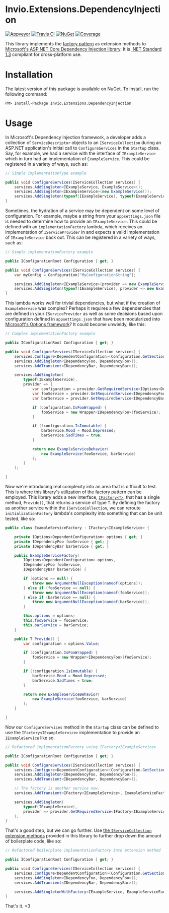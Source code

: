 # Invio.Extensions.DependencyInjection

[![Appveyor](https://ci.appveyor.com/api/projects/status/8rvui9qak3r6qwe9/branch/master?svg=true)](https://ci.appveyor.com/project/invio/invio-extensions-dependencyinjection/branch/master)
[![Travis CI](https://img.shields.io/travis/invio/Invio.Extensions.DependencyInjection.svg?maxAge=3600&label=travis)](https://travis-ci.org/invio/Invio.Extensions.DependencyInjection)
[![NuGet](https://img.shields.io/nuget/v/Invio.Extensions.DependencyInjection.svg)](https://www.nuget.org/packages/Invio.Extensions.DependencyInjection/)
[![Coverage](https://coveralls.io/repos/github/invio/Invio.Extensions.DependencyInjection/badge.svg?branch=master)](https://coveralls.io/github/invio/Invio.Extensions.DependencyInjection?branch=master)

This library implements the [factory pattern](https://en.wikipedia.org/wiki/Factory_\(object-oriented\_programming\)) as extension methods to [Microsoft's ASP.NET Core Dependency Injection library](https://docs.asp.net/en/latest/fundamentals/dependency-injection.html). It is [.NET Standard 1.3](https://docs.microsoft.com/en-us/dotnet/articles/standard/library) compliant for cross-platform use.

# Installation
The latest version of this package is available on NuGet. To install, run the following command:

```
PM> Install-Package Invio.Extensions.DependencyInjection
```

# Usage

In Microsoft's Dependency Injection framework, a developer adds a collection of `ServiceDescriptor` objects to an `IServiceCollection` during an ASP.NET application's initial call to `ConfigureServices` in the `Startup` class. Say, for example, we had a service with the interface of `IExampleService` which in turn had an implementation of `ExampleService`. This could be registered in a variety of ways, such as:

```csharp
// Simple implementationType example

public void ConfigureServices(IServiceCollection services) {
    services.AddSingleton<IExampleService, ExampleService>();
    services.AddSingleton<IExampleService>(new ExampleService());
    services.AddSingleton(typeof(IExampleService), typeof(ExampleService));
}
```

Sometimes, the hydration of a service may be dependent on some level of configuration. For example, maybe a string from your `appsettings.json` file is needed to determine how to provide an `IExampleService`. This could be defined with an `implementationFactory` lambda, which receives an implementation of `IServiceProvider` in and expects a valid implementation of `IExampleService` back out. This can be registered in a variety of ways, such as:

```csharp
// Simple implementationFactory example

public IConfigurationRoot Configuration { get; }

public void ConfigureServices(IServiceCollection services) {
    var myConfig = Configuration["MyConfigurationString"];

    services.AddSingleton<IExampleService>(provider => new ExampleService(myConfig));
    services.AddSingleton(typeof(IExampleService), provider => new ExampleService(myConfig));
}
```

This lambda works well for trivial dependencies, but what if the creation of `ExampleService` was complex? Perhaps it requires a few dependencies that are defined in your `IServiceProvider` as well as some decisions based upon configuration defined in `appsettings.json` that have been modularized into [Microsoft's Options framework](https://docs.asp.net/en/latest/fundamentals/configuration.html)? It could become unwieldy, like this:

```csharp
// Complex implementationFactory example

public IConfigurationRoot Configuration { get; }

public void ConfigureServices(IServiceCollection services) {
    services.Configure<DependentConfiguration>(Configuration.GetSection("Dependent"));
    services.AddSingleton<IDependencyFoo, DependencyFoo>();
    services.AddTransient<IDependencyBar, DependencyBar>();

    services.AddSingleton(
        typeof(IExampleService),
        provider => {
            var configuration = provider.GetRequiredService<IOptions<DependentConfiguration>>().Value;
            var fooService = provider.GetRequiredService<IDependencyFoo>();
            var barService = provider.GetRequiredService<IDependencyBar>();

            if (configuration.IsFooWrapped) {
                fooService = new Wrapper<IDependencyFoo>(fooService);
            }

            if (!configuration.IsImmutable) {
                barService.Mood = Mood.Depressed;
                barService.SadTimes = true;
            }

            return new ExampleServiceBehavior(
                new ExampleService(fooService, barService)
            );
        }
    );

}
```

Now we're introducing real complexity into an area that is difficult to test. This is where this library's utilization of the factory pattern can be employed. This library adds a new interface, [`IFactory<T>`](https://github.com/invio/Invio.Extensions.DependencyInjection/blob/master/src/Invio.Extensions.DependencyInjection/IFactory.cs), that has a single method, `Provide()`, that returns a service of type `T`. By defining the factory as another service within the `IServiceCollection`, we can reroute `initializationFactory` lambda's complexity into something that can be unit tested, like so:

```csharp
public class ExampleServiceFactory : IFactory<IExampleService> {

    private IOptions<DependentConfiguration> options { get; }
    private IDependencyFoo fooService { get; }
    private IDependencyBar barService { get; }

    public ExampleServiceFactory(
        IOptions<DependentConfiguration> options,
        IDependencyFoo fooService,
        IDependencyBar barService) {

        if (options == null) {
            throw new ArgumentNullException(nameof(options));
        } else if (fooService == null) {
            throw new ArgumentNullException(nameof(fooService));
        } else if (barService == null) {
            throw new ArgumentNullException(nameof(barService));
        }

        this.options = options;
        this.fooService = fooService;
        this.barService = barService;
    }

    public T Provide() {
        var configuration = options.Value;

        if (configuration.IsFooWrapped) {
            fooService = new Wrapper<IDependencyFoo>(fooService);
        }

        if (!configuration.IsImmutable) {
            barService.Mood = Mood.Depressed;
            barService.SadTimes = true;
        }

        return new ExampleServiceBehavior(
            new ExampleService(fooService, barService)
        );
    }

}
```

Now our `ConfigureServices` method in the `Startup` class can be defined to use the `IFactory<IExampleService>` implementation to provide an `IExampleService` like so.

```csharp
// Refactored implementationFactory using IFactory<IExampleService>

public IConfigurationRoot Configuration { get; }

public void ConfigureServices(IServiceCollection services) {
    services.Configure<DependentConfiguration>(Configuration.GetSection("Dependent"));
    services.AddSingleton<IDependencyFoo, DependencyFoo>();
    services.AddTransient<IDependencyBar, DependencyBar>();

    // The factory is another service now.
    services.AddTransient<IFactory<IExampleService>, ExampleServiceFactory>();

    services.AddSingleton(
        typeof(IExampleService),
        provider => provider.GetRequiredService<IFactory<IExampleService>>().Provide()
    );
}
```

That's a good step, but we can go further. Use [the `IServiceCollection` extension methods](https://github.com/invio/Invio.Extensions.DependencyInjection/blob/master/src/Invio.Extensions.DependencyInjection/ServiceCollectionFactoryExtensions.cs) provided in this library to further drop down the amount of boilerplate code, like so:

```csharp
// Refactored boilerplate implementationFactory into extension method

public IConfigurationRoot Configuration { get; }

public void ConfigureServices(IServiceCollection services) {
    services.Configure<DependentConfiguration>(Configuration.GetSection("Dependent"));
    services.AddSingleton<IDependencyFoo, DependencyFoo>();
    services.AddTransient<IDependencyBar, DependencyBar>();

    services.AddSingletonWithFactory<IExampleService, ExampleServiceFactory>();
}
```

That's it. <3
